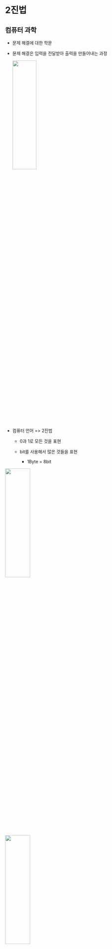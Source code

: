 # 2진법

## 컴퓨터 과학

- 문제 해결에 대한 학문
- 뮨제 해결은 입력을 전달받아 출력을 만들어내는 과정

  <img src="https://cphinf.pstatic.net/mooc/20200607_118/1591509237959928I3_PNG/mceclip0.png" width="40%" height="30%"></img>

- 컴퓨터 언어 => 2진법

  - 0과 1로 모든 것을 표현
  - bit를 사용해서 많은 것들을 표현

    - 1Byte = 8bit

<img src="https://cphinf.pstatic.net/mooc/20170712_297/1499826249488D4i2V_PNG/1.1_-02.png?type=w760" width="40%" height="30%"> </img>

<img src ="https://cphinf.pstatic.net/mooc/20170712_75/1499826291828lfvjK_PNG/1.1_-03.png?type=w760" width="40%" height="30%"></img>
